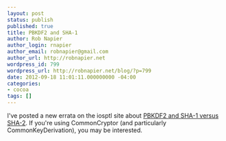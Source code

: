 ```yaml
---
layout: post
status: publish
published: true
title: PBKDF2 and SHA-1
author: Rob Napier
author_login: rnapier
author_email: robnapier@gmail.com
author_url: http://robnapier.net
wordpress_id: 799
wordpress_url: http://robnapier.net/blog/?p=799
date: 2012-09-18 11:01:11.000000000 -04:00
categories:
- cocoa
tags: []
---
```

I've posted a new errata on the iosptl site about <a href="http://iosptl.com/posts/new-prf-functions-for-pbkdf2/">PBKDF2 and SHA-1 versus SHA-2</a>. If you're using CommonCryptor (and particularly CommonKeyDerivation), you may be interested.
